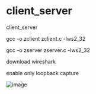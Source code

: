 # client_server
client_server

gcc -o zclient zclient.c -lws2_32

gcc -o zserver zserver.c -lws2_32

download wireshark

enable only loopback capture

![image](https://github.com/user-attachments/assets/8cf3761f-c3c1-43e0-82a2-9810562d4ea1)

